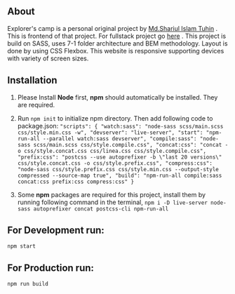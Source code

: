 ## About
Explorer's camp is a personal original project by [Md.Shariul Islam Tuhin](http://shariul.com) . This is frontend of that project. For fullstack project go [here](https://shariul.com/explorers_camp) .
This project is build on SASS, uses 7-1 folder architecture and BEM methodology. Layout is done by using CSS Flexbox. This website is responsive supporting devices with variety of screen sizes.

## Installation
1. Please Install **Node** first, **npm** should automatically be installed. They are required.

2. Run `npm init` to initialize npm directory. Then add following code to package.json:
   `
   "scripts": {
   "watch:sass": "node-sass scss/main.scss css/style.min.css -w",
   "devserver": "live-server",
   "start": "npm-run-all --parallel watch:sass devserver",
   "compile:sass": "node-sass scss/main.scss css/style.compile.css",
   "concat:css": "concat -o css/style.concat.css css/linea.css css/style.compile.css",
   "prefix:css": "postcss --use autoprefixer -b \"last 20 versions\" css/style.concat.css -o css/style.prefix.css",
   "compress:css": "node-sass css/style.prefix.css css/style.min.css --output-style compressed --source-map true",
   "build": "npm-run-all compile:sass concat:css prefix:css compress:css"
   }
   `
3. Some **npm** packages are required for this project, install them by running following command in the terminal,
   `npm i -D live-server node-sass autoprefixer concat postcss-cli npm-run-all`

## For Development run:

`npm start`

## For Production run:

`npm run build`
